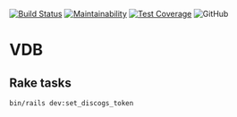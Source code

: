 [![Build Status](https://travis-ci.org/lxxxvi/vdb.svg?branch=master)](https://travis-ci.org/lxxxvi/vdb)
[![Maintainability](https://api.codeclimate.com/v1/badges/f14bfed5d53d26607367/maintainability)](https://codeclimate.com/github/lxxxvi/vdb/maintainability)
[![Test Coverage](https://api.codeclimate.com/v1/badges/f14bfed5d53d26607367/test_coverage)](https://codeclimate.com/github/lxxxvi/vdb/test_coverage)
![GitHub](https://img.shields.io/github/license/lxxxvi/vdb)

# VDB

## Rake tasks

```shell
bin/rails dev:set_discogs_token
```
